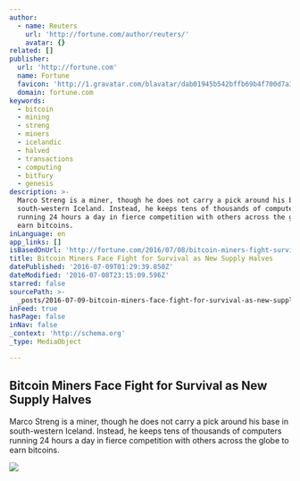 ```yaml
---
author:
  - name: Reuters
    url: 'http://fortune.com/author/reuters/'
    avatar: {}
related: []
publisher:
  url: 'http://fortune.com'
  name: Fortune
  favicon: 'http://1.gravatar.com/blavatar/dab01945b542bffb69b4f700d7a35f8f?s=16'
  domain: fortune.com
keywords:
  - bitcoin
  - mining
  - streng
  - miners
  - icelandic
  - halved
  - transactions
  - computing
  - bitfury
  - genesis
description: >-
  Marco Streng is a miner, though he does not carry a pick around his base in
  south-western Iceland. Instead, he keeps tens of thousands of computers
  running 24 hours a day in fierce competition with others across the globe to
  earn bitcoins.
inLanguage: en
app_links: []
isBasedOnUrl: 'http://fortune.com/2016/07/08/bitcoin-miners-fight-survival-supply-halves/'
title: Bitcoin Miners Face Fight for Survival as New Supply Halves
datePublished: '2016-07-09T01:29:39.850Z'
dateModified: '2016-07-08T23:15:09.596Z'
starred: false
sourcePath: >-
  _posts/2016-07-09-bitcoin-miners-face-fight-for-survival-as-new-supply-halves.md
inFeed: true
hasPage: false
inNav: false
_context: 'http://schema.org'
_type: MediaObject

---
```

<article style=""><h1>Bitcoin Miners Face Fight for Survival as New Supply Halves</h1><p>Marco Streng is a miner, though he does not carry a pick around his base in south-western Iceland. Instead, he keeps tens of thousands of computers running 24 hours a day in fierce competition with others across the globe to earn bitcoins.</p><img src="https://fortunedotcom.files.wordpress.com/2015/10/bitcoin1.jpg?w=840" /></article>